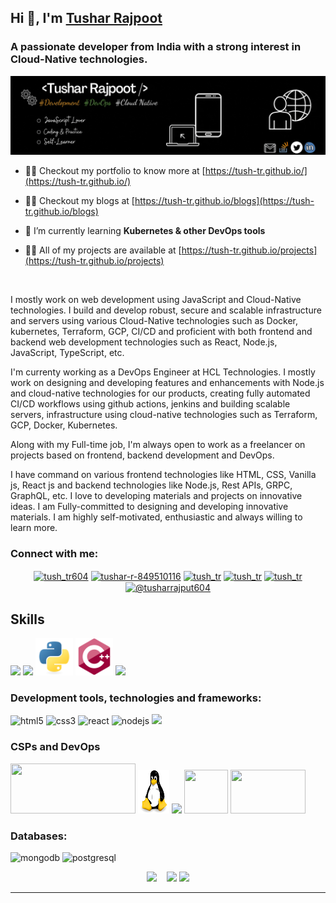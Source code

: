 <h2 align="left">Hi 👋, I'm <a href="https://tush-tr.github.io/">Tushar Rajpoot</a></h2>


<h3>A passionate developer from India with a strong interest in Cloud-Native technologies.</h3>

<img src="/res/MicrosoftTeams-image%20(12).png" />



<p align="left">
 
- 👨‍💻 Checkout my portfolio to know more at [https://tush-tr.github.io/](https://tush-tr.github.io/)

- 👨‍💻 Checkout my blogs at [https://tush-tr.github.io/blogs](https://tush-tr.github.io/blogs)

- 🌱 I’m currently learning **Kubernetes & other DevOps tools**

- 👨‍💻 All of my projects are available at [https://tush-tr.github.io/projects](https://tush-tr.github.io/projects)
 </p>

<br>
<!-- Information -->
<p>
I mostly work on web development using JavaScript and Cloud-Native technologies. I build and develop robust, secure and scalable infrastructure and servers using various Cloud-Native technologies such as Docker, kubernetes, Terraform, GCP, CI/CD and proficient with both frontend and backend web development technologies such as React, Node.js, JavaScript, TypeScript, etc.</p>

<p>
 I'm currenty working as a DevOps Engineer at HCL Technologies. I mostly work on designing and developing features and enhancements with Node.js and cloud-native technologies for our products,
creating fully automated CI/CD workflows using github actions, jenkins
and building scalable servers, infrastructure using cloud-native technologies such as Terraform, GCP, Docker, Kubernetes.
</p>

<p>
 Along with my Full-time job, I'm always open to work as a freelancer on projects based on frontend, backend development and DevOps.
</p>
 
<p>I have command on various frontend technologies like HTML, CSS, Vanilla js, React js and backend technologies like Node.js, Rest APIs, GRPC, GraphQL, etc. I love to developing materials and projects on innovative ideas. I am Fully-committed to designing and developing innovative materials. I am highly self-motivated, enthusiastic and always willing to learn more.</p>




<h3 align="left">Connect with me:</h3>
<p align="center">
<a href="https://twitter.com/tush_tr604" target="blank"><img align="center" src="https://cdn.jsdelivr.net/npm/simple-icons@3.0.1/icons/twitter.svg" alt="tush_tr604" height="30" width="40" /></a>
<a href="https://linkedin.com/in/tushar-r-849510116" target="blank"><img align="center" src="https://cdn.jsdelivr.net/npm/simple-icons@3.0.1/icons/linkedin.svg" alt="tushar-r-849510116" height="30" width="40" /></a>
<a href="https://instagram.com/tush_tr" target="blank"><img align="center" src="https://cdn.jsdelivr.net/npm/simple-icons@3.0.1/icons/instagram.svg" alt="tush_tr" height="30" width="40" /></a>
<a href="https://www.hackerrank.com/tush_tr" target="blank"><img align="center" src="https://cdn.jsdelivr.net/npm/simple-icons@3.0.1/icons/hackerrank.svg" alt="tush_tr" height="30" width="40" /></a>
<a href="https://www.leetcode.com/tush_tr" target="blank"><img align="center" src="https://cdn.jsdelivr.net/npm/simple-icons@3.0.1/icons/leetcode.svg" alt="tush_tr" height="30" width="40" /></a>
<a href="https://www.hackerearth.com/@tusharrajput604" target="blank"><img align="center" src="https://cdn.jsdelivr.net/npm/simple-icons@3.0.1/icons/hackerearth.svg" alt="@tusharrajput604" height="30" width="40" /></a>
</p>

<h2>Skills</h2>
<p float="left">
<img src="https://github.com/tush-tr/tush-tr/blob/master/res/js.gif" height="70">
<img src="https://raw.githubusercontent.com/itsksaurabh/itsksaurabh/master/assets/golang.gif"  height="70" />
<img src="https://raw.githubusercontent.com/devicons/devicon/master/icons/python/python-original.svg" height="60"/>
<img src="https://raw.githubusercontent.com/devicons/devicon/master/icons/cplusplus/cplusplus-original.svg" alt="cplusplus"height="60"/> 
<a href="https://docs.gitlab.com/ee/ci/" target="_blank" >
    <img src="https://raw.githubusercontent.com/itsksaurabh/itsksaurabh/master/assets/cicd.gif"  height="65" />
</a>
</p>
<!-- ___________________________________________________________________________ -->
<h3>Development tools, technologies and frameworks:</h3>
<p>
<img src="https://github.com/tush-tr/tush-tr/blob/master/res/html.gif" alt="html5" width="50" height="60"/> 
<img src="https://github.com/tush-tr/tush-tr/blob/master/res/css.gif" alt="css3" width="50" height="60"/>
<img src="https://github.com/tush-tr/tush-tr/blob/master/res/react.gif" alt="react" width="50" height="60"/>
<img src="https://github.com/tush-tr/tush-tr/blob/master/res/node.gif" alt="nodejs" width="50" height="60"/>
<img src="https://raw.githubusercontent.com/itsksaurabh/itsksaurabh/master/assets/grpc.gif"  height="60" />
</p>
<!-- ______________________________________________________________________ -->
<h3>CSPs and DevOps</h3>
<p>
<img src="https://cdn.worldvectorlogo.com/logos/google-cloud-3.svg" width="200" height="80" />
<img src="https://raw.githubusercontent.com/devicons/devicon/master/icons/linux/linux-original.svg" alt="linux" width="50" height="70"/>
<img src="https://github.com/tush-tr/tush-tr/blob/master/res/docker.gif" height="70" >
<img src="https://github.com/tush-tr/tush-tr/blob/master/res/k8s.gif" width="70" height="70" >
   <a href="https://www.terraform.io/" target="_blank" >
    <img src="https://raw.githubusercontent.com/itsksaurabh/itsksaurabh/master/assets/terraform.gif" width="120" height="70" />
  </a>
</p>
<h3>Databases:</h3>
<p>
<img src="https://github.com/tush-tr/tush-tr/blob/master/res/mongo.gif" alt="mongodb" width="50" height="60"/>
<img src="https://github.com/tush-tr/tush-tr/blob/master/res/postgresql.gif" alt="postgresql" width="50" height="60"/> 
</p>

<p align="center">
  <img width="44%" src="https://github-readme-stats.vercel.app/api?username=tush-tr&theme=react&cache_seconds=30&hide_border=truek"/>&nbsp;&nbsp;&nbsp;
  <img width="44%" src="https://github-readme-streak-stats.herokuapp.com/?user=tush-tr&theme=react&cache_seconds=30&hide_border=true"/>
 <img src="https://github-profile-summary-cards.vercel.app/api/cards/profile-details?username=tush-tr&theme=dracula"/>
</p>

<hr>
